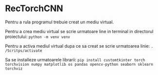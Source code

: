 # RecTorchCNN
 
Pentru a rula programul trebuie creat un mediu virtual.

Pentru  a crea mediu virtual se scrie urmatoare line in terminal in directorul proiectului: ```python -m venv venv```

Pentru a activa mediul virtual dupa ce sa creat se scrie urmatoarea linie: `. /Scritps/activate`

Sa se installeze urmatoarele librarii: ```pip install customtkinter torch torchvision numpy matplotlib os pandas opencv-python seaborn sklearn  torchviz```
